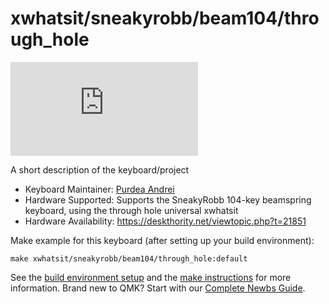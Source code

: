 # xwhatsit/sneakyrobb/beam104/through_hole

![xwhatsit/sneakyrobb/beam104/through_hole](https://deskthority.net/download/file.php?id=60486)

A short description of the keyboard/project

* Keyboard Maintainer: [Purdea Andrei](https://github.com/purdeaandrei)
* Hardware Supported: Supports the SneakyRobb 104-key beamspring keyboard, using the through hole universal xwhatsit
* Hardware Availability: https://deskthority.net/viewtopic.php?t=21851

Make example for this keyboard (after setting up your build environment):

    make xwhatsit/sneakyrobb/beam104/through_hole:default

See the [build environment setup](https://docs.qmk.fm/#/getting_started_build_tools) and the [make instructions](https://docs.qmk.fm/#/getting_started_make_guide) for more information. Brand new to QMK? Start with our [Complete Newbs Guide](https://docs.qmk.fm/#/newbs).

